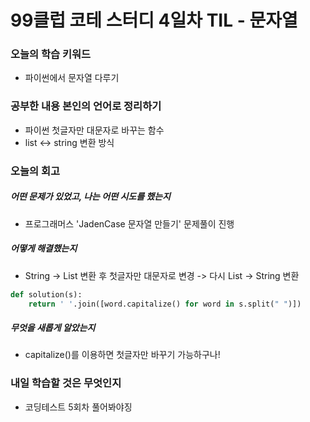# 99클럽 코테 스터디 4일차 TIL - 문자열

### 오늘의 학습 키워드
- 파이썬에서 문자열 다루기

### 공부한 내용 본인의 언어로 정리하기
- 파이썬 첫글자만 대문자로 바꾸는 함수
- list <-> string 변환 방식

### 오늘의 회고
##### 어떤 문제가 있었고, 나는 어떤 시도를 했는지
- 프로그래머스 'JadenCase 문자열 만들기' 문제풀이 진행

##### 어떻게 해결했는지
- String -> List 변환 후 첫글자만 대문자로 변경 -> 다시 List -> String 변환

```python
def solution(s):
    return ' '.join([word.capitalize() for word in s.split(" ")])
```

##### 무엇을 새롭게 알았는지
- capitalize()를 이용하면 첫글자만 바꾸기 가능하구나! 

### 내일 학습할 것은 무엇인지
- 코딩테스트 5회차 풀어봐야징
